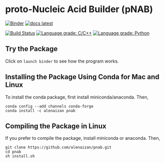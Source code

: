 # proto-Nucleic Acid Builder (pNAB)
[![Binder](https://mybinder.org/badge_logo.svg)](https://mybinder.org/v2/gh/alenaizan/pnab/master?urlpath=%2Fapps%2Fbinder/driver.ipynb)
[![docs latest](https://img.shields.io/badge/docs-latest-5077AB.svg?logo=read%20the%20docs)](https://alenaizan.github.io/pnab/html/index.html)

[![Build Status](https://travis-ci.com/alenaizan/pnab.svg?branch=master)](https://travis-ci.com/alenaizan/pnab)
[![Language grade: C/C++](https://img.shields.io/lgtm/grade/cpp/g/alenaizan/pnab.svg?logo=lgtm&logoWidth=18)](https://lgtm.com/projects/g/alenaizan/pnab/context:cpp)
[![Language grade: Python](https://img.shields.io/lgtm/grade/python/g/alenaizan/pnab.svg?logo=lgtm&logoWidth=18)](https://lgtm.com/projects/g/alenaizan/pnab/context:python)

## Try the Package
Click on ```launch binder``` to see how the program works.

## Installing the Package Using Conda for Mac and Linux
To install the conda package, first install miniconda/anaconda. Then,
```
conda config --add channels conda-forge
conda install -c alenaizan pnab
```

## Compiling the Package in Linux
If you prefer to compile the package, install miniconda or anaconda. Then,

```
git clone https://github.com/alenaizan/pnab.git
cd pnab
sh install.sh 
```
